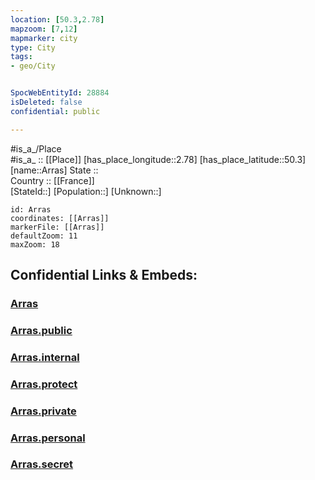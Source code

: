 ```yaml
---
location: [50.3,2.78] 
mapzoom: [7,12] 
mapmarker: city 
type: City
tags:
- geo/City


SpocWebEntityId: 28884
isDeleted: false
confidential: public

---
```

#is_a_/Place  
#is_a_ :: [[Place]] 
[has_place_longitude::2.78] 
[has_place_latitude::50.3] 
[name::Arras] 
State ::  
Country :: [[France]]  
[StateId::] 
[Population::] 
[Unknown::] 


```leaflet
id: Arras
coordinates: [[Arras]] 
markerFile: [[Arras]] 
defaultZoom: 11 
maxZoom: 18
```


## Confidential Links & Embeds: 

### [Arras](/_Standards/Earth/Continent/Europe/Europe~West/France/regions~France/Hauts-de-France/departments~Hauts-de-France/Pas-de-Calais/communes~Pas-de-Calais/Arras/cities~Arras/Arras.md) 

### [Arras.public](/_public/Earth/Continent/Europe/Europe~West/France/regions~France/Hauts-de-France/departments~Hauts-de-France/Pas-de-Calais/communes~Pas-de-Calais/Arras/cities~Arras/Arras.public.md) 

### [Arras.internal](/_internal/Earth/Continent/Europe/Europe~West/France/regions~France/Hauts-de-France/departments~Hauts-de-France/Pas-de-Calais/communes~Pas-de-Calais/Arras/cities~Arras/Arras.internal.md) 

### [Arras.protect](/_protect/Earth/Continent/Europe/Europe~West/France/regions~France/Hauts-de-France/departments~Hauts-de-France/Pas-de-Calais/communes~Pas-de-Calais/Arras/cities~Arras/Arras.protect.md) 

### [Arras.private](/_private/Earth/Continent/Europe/Europe~West/France/regions~France/Hauts-de-France/departments~Hauts-de-France/Pas-de-Calais/communes~Pas-de-Calais/Arras/cities~Arras/Arras.private.md) 

### [Arras.personal](/_personal/Earth/Continent/Europe/Europe~West/France/regions~France/Hauts-de-France/departments~Hauts-de-France/Pas-de-Calais/communes~Pas-de-Calais/Arras/cities~Arras/Arras.personal.md) 

### [Arras.secret](/_secret/Earth/Continent/Europe/Europe~West/France/regions~France/Hauts-de-France/departments~Hauts-de-France/Pas-de-Calais/communes~Pas-de-Calais/Arras/cities~Arras/Arras.secret.md)

